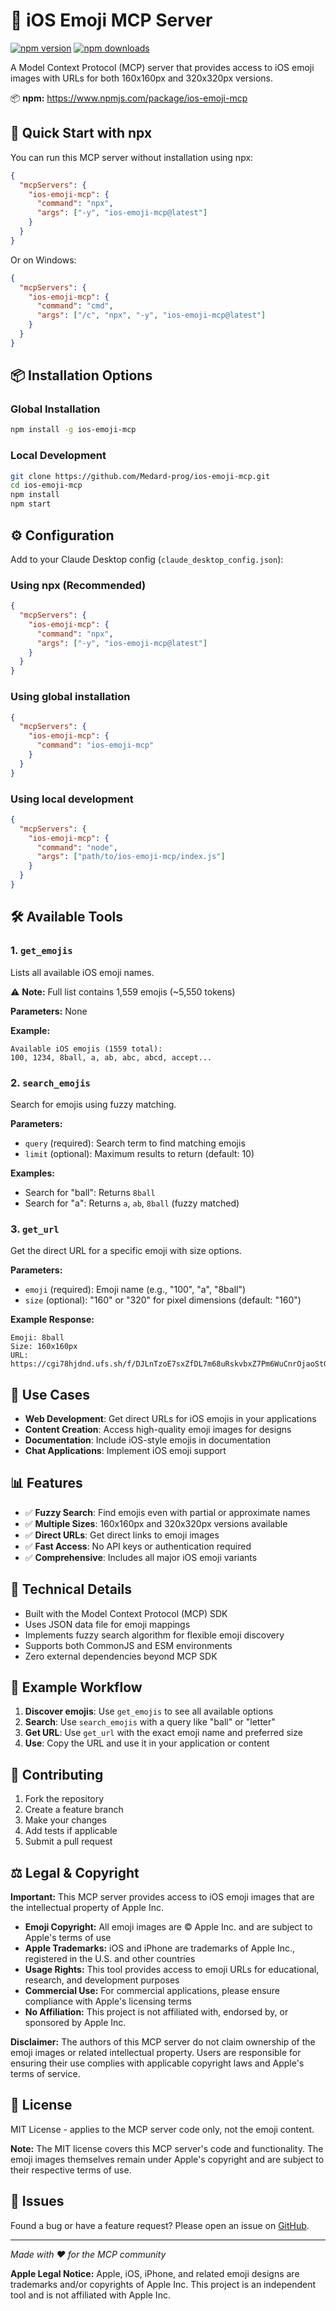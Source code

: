 # 📱 iOS Emoji MCP Server

[![npm version](https://badge.fury.io/js/ios-emoji-mcp.svg)](https://www.npmjs.com/package/ios-emoji-mcp)
[![npm downloads](https://img.shields.io/npm/dm/ios-emoji-mcp.svg)](https://www.npmjs.com/package/ios-emoji-mcp)

A Model Context Protocol (MCP) server that provides access to iOS emoji images with URLs for both 160x160px and 320x320px versions.

📦 **npm:** https://www.npmjs.com/package/ios-emoji-mcp

## 🚀 Quick Start with npx

You can run this MCP server without installation using npx:

```json
{
  "mcpServers": {
    "ios-emoji-mcp": {
      "command": "npx",
      "args": ["-y", "ios-emoji-mcp@latest"]
    }
  }
}
```

Or on Windows:

```json
{
  "mcpServers": {
    "ios-emoji-mcp": {
      "command": "cmd",
      "args": ["/c", "npx", "-y", "ios-emoji-mcp@latest"]
    }
  }
}
```

## 📦 Installation Options

### Global Installation
```bash
npm install -g ios-emoji-mcp
```

### Local Development
```bash
git clone https://github.com/Medard-prog/ios-emoji-mcp.git
cd ios-emoji-mcp
npm install
npm start
```

## ⚙️ Configuration

Add to your Claude Desktop config (`claude_desktop_config.json`):

### Using npx (Recommended)
```json
{
  "mcpServers": {
    "ios-emoji-mcp": {
      "command": "npx",
      "args": ["-y", "ios-emoji-mcp@latest"]
    }
  }
}
```

### Using global installation
```json
{
  "mcpServers": {
    "ios-emoji-mcp": {
      "command": "ios-emoji-mcp"
    }
  }
}
```

### Using local development
```json
{
  "mcpServers": {
    "ios-emoji-mcp": {
      "command": "node",
      "args": ["path/to/ios-emoji-mcp/index.js"]
    }
  }
}
```

## 🛠️ Available Tools

### 1. `get_emojis`
Lists all available iOS emoji names.

⚠️ **Note:** Full list contains 1,559 emojis (~5,550 tokens)

**Parameters:** None

**Example:**
```
Available iOS emojis (1559 total):
100, 1234, 8ball, a, ab, abc, abcd, accept...
```

### 2. `search_emojis`
Search for emojis using fuzzy matching.

**Parameters:**
- `query` (required): Search term to find matching emojis
- `limit` (optional): Maximum results to return (default: 10)

**Examples:**
- Search for "ball": Returns `8ball`
- Search for "a": Returns `a`, `ab`, `8ball` (fuzzy matched)

### 3. `get_url`
Get the direct URL for a specific emoji with size options.

**Parameters:**
- `emoji` (required): Emoji name (e.g., "100", "a", "8ball")
- `size` (optional): "160" or "320" for pixel dimensions (default: "160")

**Example Response:**
```
Emoji: 8ball
Size: 160x160px
URL: https://cgi78hjdnd.ufs.sh/f/DJLnTzoE7sxZfDL7m68uRskvbxZ7Pm6WuCnrOjaoStGEylcI
```

## 🎯 Use Cases

- **Web Development**: Get direct URLs for iOS emojis in your applications
- **Content Creation**: Access high-quality emoji images for designs
- **Documentation**: Include iOS-style emojis in documentation
- **Chat Applications**: Implement iOS emoji support

## 📊 Features

- ✅ **Fuzzy Search**: Find emojis even with partial or approximate names
- ✅ **Multiple Sizes**: 160x160px and 320x320px versions available
- ✅ **Direct URLs**: Get direct links to emoji images
- ✅ **Fast Access**: No API keys or authentication required
- ✅ **Comprehensive**: Includes all major iOS emoji variants

## 🔧 Technical Details

- Built with the Model Context Protocol (MCP) SDK
- Uses JSON data file for emoji mappings
- Implements fuzzy search algorithm for flexible emoji discovery
- Supports both CommonJS and ESM environments
- Zero external dependencies beyond MCP SDK

## 📝 Example Workflow

1. **Discover emojis**: Use `get_emojis` to see all available options
2. **Search**: Use `search_emojis` with a query like "ball" or "letter"
3. **Get URL**: Use `get_url` with the exact emoji name and preferred size
4. **Use**: Copy the URL and use it in your application or content

## 🤝 Contributing

1. Fork the repository
2. Create a feature branch
3. Make your changes
4. Add tests if applicable
5. Submit a pull request

## ⚖️ Legal & Copyright

**Important:** This MCP server provides access to iOS emoji images that are the intellectual property of Apple Inc.

- **Emoji Copyright:** All emoji images are © Apple Inc. and are subject to Apple's terms of use
- **Apple Trademarks:** iOS and iPhone are trademarks of Apple Inc., registered in the U.S. and other countries
- **Usage Rights:** This tool provides access to emoji URLs for educational, research, and development purposes
- **Commercial Use:** For commercial applications, please ensure compliance with Apple's licensing terms
- **No Affiliation:** This project is not affiliated with, endorsed by, or sponsored by Apple Inc.

**Disclaimer:** The authors of this MCP server do not claim ownership of the emoji images or related intellectual property. Users are responsible for ensuring their use complies with applicable copyright laws and Apple's terms of service.

## 📄 License

MIT License - applies to the MCP server code only, not the emoji content.

**Note:** The MIT license covers this MCP server's code and functionality. The emoji images themselves remain under Apple's copyright and are subject to their respective terms of use.

## 🐛 Issues

Found a bug or have a feature request? Please open an issue on [GitHub](https://github.com/Medard-prog/ios-emoji-mcp/issues).

---

*Made with ❤️ for the MCP community*

**Apple Legal Notice:** Apple, iOS, iPhone, and related emoji designs are trademarks and/or copyrights of Apple Inc. This project is an independent tool and is not affiliated with Apple Inc.